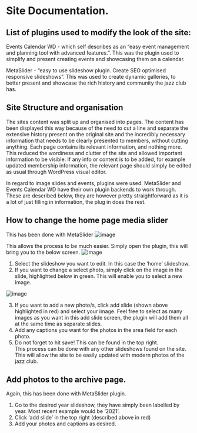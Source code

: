 # Site Documentation.

## List of plugins used to modify the look of the site: 
Events Calendar WD - which self describes as an “easy event management and planning tool with advanced features.”. 
This was the plugin used to simplify and present creating events and showcasing them on a calendar.
  
MetaSlider - “easy to use slideshow plugin. Create SEO optimised responsive slideshows”. 
This was used to create dynamic galleries, to better present and showcase the rich history and community the jazz club has.


## Site Structure and organisation
The sites content was split up and organised into pages. The content has been displayed this way because of the need to cut a line 
and separate the extensive history present on the original site and the incredibly necessary information that needs to be clearly presented to members, 
without cutting anything. Each page contains its relevant information, and nothing more. 
This reduced the wordiness and clutter of the site and allowed important information to be visible.
If any info or content is to be added, for example updated membership information, the relevant page should simply be edited as usual through WordPress visual editor.

In regard to image slides and events, plugins were used. MetaSlider and Events Calendar WD have their own plugin backends to work through. 
These are described below, they are however pretty straightforward as it is a lot of just filling in information, the plug in does the rest. 

## How to change the home page media slider
This has been done with MetaSlider
![image](https://user-images.githubusercontent.com/14228363/118356369-533c4200-b5b8-11eb-9e27-962757ee0501.png)

This allows the process to be much easier. Simply open the plugin, this will bring you to the below screen.
![image](https://user-images.githubusercontent.com/14228363/118356410-7c5cd280-b5b8-11eb-9855-3ace9dfadffd.png)

1. Select the slideshow you want to edit. In this case the ‘home’ slideshow.
2. If you want to change a select photo, simply click on the image in the slide, highlighted below in green. This will enable you to select a new image.

![image](https://user-images.githubusercontent.com/14228363/118356442-8f6fa280-b5b8-11eb-864c-ba269893f06d.png)

3. If you want to add a new photo/s, click add slide (shown above highlighted in red) and select your image. Feel free to select as many images as you want in this add slide screen, the plugin will add them all at the same time as separate slides.
4. Add any captions you want for the photos in the area field for each photo.
5. Do not forget to hit save! This can be found in the top right.	
This process can be done with any other slideshows found on the site. This will allow the site to be easily updated with modern photos of the jazz club.

## Add photos to the archive page.
Again, this has been done with MetaSlider plugin.
1.	Go to the desired year slideshow, they have simply been labelled by year. Most recent example would be ‘2021’.
2.	Click ‘add slide’ in the top right (described above in red)
3.	Add your photos and captions as desired.







